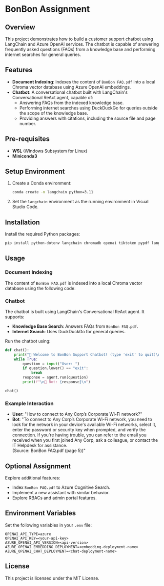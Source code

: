 # BonBon Assignment

## Overview
This project demonstrates how to build a customer support chatbot using LangChain and Azure OpenAI services. The chatbot is capable of answering frequently asked questions (FAQs) from a knowledge base and performing internet searches for general queries.

## Features
- **Document Indexing**: Indexes the content of `BonBon FAQ.pdf` into a local Chroma vector database using Azure OpenAI embeddings.
- **Chatbot**: A conversational chatbot built with LangChain's Conversational ReAct agent, capable of:
  - Answering FAQs from the indexed knowledge base.
  - Performing internet searches using DuckDuckGo for queries outside the scope of the knowledge base.
  - Providing answers with citations, including the source file and page number.

## Pre-requisites
- **WSL** (Windows Subsystem for Linux)
- **Miniconda3**

## Setup Environment
1. Create a Conda environment:
   ```bash
   conda create -n langchain python=3.11
   ```
2. Set the `langchain` environment as the running environment in Visual Studio Code.

## Installation
Install the required Python packages:
```bash
pip install python-dotenv langchain chromadb openai tiktoken pypdf langchain_openai langchain-chroma duckduckgo-search
```

## Usage
### Document Indexing
The content of `BonBon FAQ.pdf` is indexed into a local Chroma vector database using the following code:

### Chatbot
The chatbot is built using LangChain's Conversational ReAct agent. It supports:
- **Knowledge Base Search**: Answers FAQs from `BonBon FAQ.pdf`.
- **Internet Search**: Uses DuckDuckGo for general queries.

Run the chatbot using:
```python
def chat():
    print("💬 Welcome to BonBon Support Chatbot! (type 'exit' to quit)\n")
    while True:
        question = input("User: ")
        if question.lower() == "exit":
            break
        response = agent.run(question)
        print(f"\n🤖 Bot: {response}\n")

chat()
```

### Example Interaction
- **User**: "How to connect to Any Corp’s Corporate Wi-Fi network?"
- **Bot**: "To connect to Any Corp’s Corporate Wi-Fi network, you need to look for the network in your device's available Wi-Fi networks, select it, enter the password or security key when prompted, and verify the connection. If you're having trouble, you can refer to the email you received when you first joined Any Corp, ask a colleague, or contact the IT Helpdesk for assistance.  
(Source: BonBon FAQ.pdf (page 5))"

## Optional Assignment
Explore additional features:
- Index `BonBon FAQ.pdf` to Azure Cognitive Search.
- Implement a new assistant with similar behavior.
- Explore RBACs and admin portal features.

## Environment Variables
Set the following variables in your `.env` file:
```env
OPENAI_API_TYPE=azure
OPENAI_API_KEY=<your-api-key>
AZURE_OPENAI_API_VERSION=<api-version>
AZURE_OPENAI_EMBEDDING_DEPLOYMENT=<embedding-deployment-name>
AZURE_OPENAI_CHAT_DEPLOYMENT=<chat-deployment-name>
```

## License
This project is licensed under the MIT License.